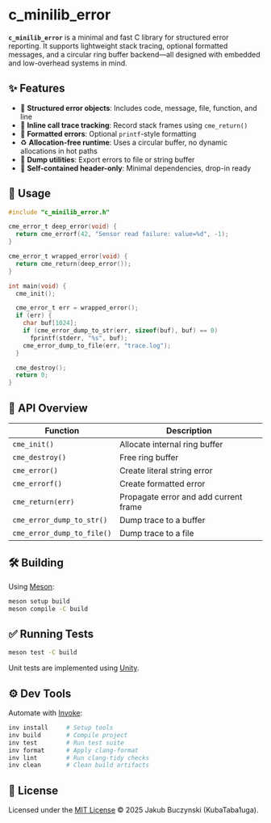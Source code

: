 # c_minilib_error

**`c_minilib_error`** is a minimal and fast C library for structured error reporting. It supports lightweight stack tracing, optional formatted messages, and a circular ring buffer backend—all designed with embedded and low-overhead systems in mind.

## ✨ Features

- 📌 **Structured error objects**: Includes code, message, file, function, and line
- 🧵 **Inline call trace tracking**: Record stack frames using `cme_return()`
- 🧠 **Formatted errors**: Optional `printf`-style formatting
- ♻️ **Allocation-free runtime**: Uses a circular buffer, no dynamic allocations in hot paths
- 🧪 **Dump utilities**: Export errors to file or string buffer
- 🧼 **Self-contained header-only**: Minimal dependencies, drop-in ready

## 🔧 Usage

```c
#include "c_minilib_error.h"

cme_error_t deep_error(void) {
  return cme_errorf(42, "Sensor read failure: value=%d", -1);
}

cme_error_t wrapped_error(void) {
  return cme_return(deep_error());
}

int main(void) {
  cme_init();

  cme_error_t err = wrapped_error();
  if (err) {
    char buf[1024];
    if (cme_error_dump_to_str(err, sizeof(buf), buf) == 0)
      fprintf(stderr, "%s", buf);
    cme_error_dump_to_file(err, "trace.log");
  }

  cme_destroy();
  return 0;
}
```

## 🧱 API Overview

| Function                   | Description                           |
| -------------------------- | ------------------------------------- |
| `cme_init()`               | Allocate internal ring buffer         |
| `cme_destroy()`            | Free ring buffer                      |
| `cme_error()`              | Create literal string error           |
| `cme_errorf()`             | Create formatted error                |
| `cme_return(err)`          | Propagate error and add current frame |
| `cme_error_dump_to_str()`  | Dump trace to a buffer                |
| `cme_error_dump_to_file()` | Dump trace to a file                  |

## 🛠️ Building

Using [Meson](https://mesonbuild.com/):

```sh
meson setup build
meson compile -C build
```

## ✅ Running Tests

```sh
meson test -C build
```

Unit tests are implemented using [Unity](https://www.throwtheswitch.org/unity).

## ⚙️ Dev Tools

Automate with [Invoke](https://www.pyinvoke.org/):

```sh
inv install     # Setup tools
inv build       # Compile project
inv test        # Run test suite
inv format      # Apply clang-format
inv lint        # Run clang-tidy checks
inv clean       # Clean build artifacts
```

## 📄 License

Licensed under the [MIT License](LICENSE) © 2025 Jakub Buczynski (KubaTaba1uga).

